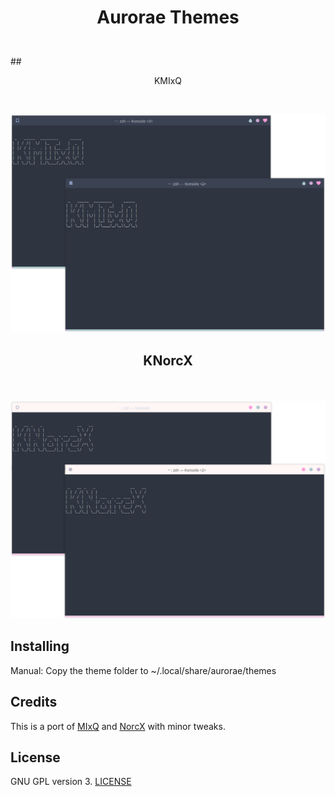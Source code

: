 # <p align="center">Aurorae Themes</p>
<br>
## <p align="center">KMIxQ</p>
<br>
<p align="center"><img src="https://github.com/Yayq/Aurorae-Themes/blob/master/KMIxQ.png">


## <p align="center">KNorcX</p>
<br>
<p align="center"><img src="https://github.com/Yayq/Aurorae-Themes/blob/master/KNorcX.png">

## Installing
Manual: Copy the theme folder to ~/.local/share/aurorae/themes

## Credits
This is a port of [MIxQ](https://github.com/owl4ce/yet-another-obt) and [NorcX](https://github.com/owl4ce/yet-another-obt) with minor tweaks.

## License
GNU GPL version 3. [LICENSE](LICENSE)

